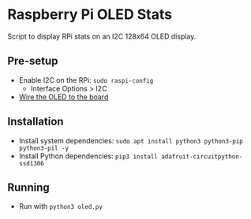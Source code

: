 # Raspberry Pi OLED Stats

Script to display RPi stats on an I2C 128x64 OLED display.

## Pre-setup

- Enable I2C on the RPi: `sudo raspi-config`
  - Interface Options > I2C
- [Wire the OLED to the board](https://learn.adafruit.com/monochrome-oled-breakouts/circuitpython-wiring)

## Installation

- Install system dependencies: `sudo apt install python3 python3-pip python3-pil -y`
- Install Python dependencies: `pip3 install adafruit-circuitpython-ssd1306`

## Running

- Run with `python3 oled.py`
